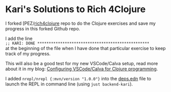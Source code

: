 # Kari's Solutions to Rich 4Clojure

I forked [PEZ/[rich4clojure](https://github.com/PEZ/rich4clojure) repo to do the Clojure exercises and save my progress in this forked Github repo.

I add the line  
`;; KARI: DONE *************************************************`  
at the beginning of the file when I have done that particular exercise to keep track of my progress.

This will also be a good test for my new VSCode/Calva setup, read more about it in my blog: [Configuring VSCode/Calva for Clojure programming](https://www.karimarttila.fi/clojure/2022/10/08/clojure-calva.html).

I added `nrepl/nrepl {:mvn/version "1.0.0"}` into the [deps.edn](deps.edn) file to launch the REPL in command line (using `just backend-kari`).